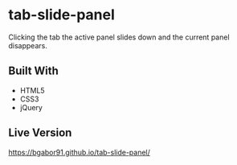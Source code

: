 # tab-slide-panel
Clicking the tab the active panel slides down and the current panel disappears.

## Built With
 - HTML5
 - CSS3
 - jQuery

## Live Version
https://bgabor91.github.io/tab-slide-panel/

